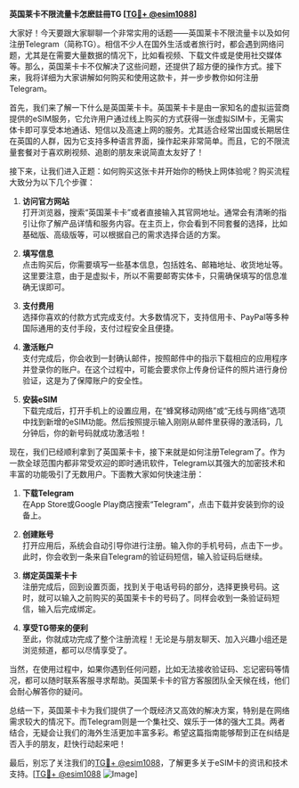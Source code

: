 **英国莱卡不限流量卡怎麽註冊TG [[TG💪+ @esim1088](https://t.me/s/esim1088)]**

大家好！今天要跟大家聊聊一个非常实用的话题——英国莱卡不限流量卡以及如何注册Telegram（简称TG）。相信不少人在国外生活或者旅行时，都会遇到网络问题，尤其是在需要大量数据的情况下，比如看视频、下载文件或是使用社交媒体等。那么，英国莱卡卡不仅解决了这些问题，还提供了超方便的操作方式。接下来，我将详细为大家讲解如何购买和使用这款卡，并一步步教你如何注册Telegram。

首先，我们来了解一下什么是英国莱卡卡。英国莱卡卡是由一家知名的虚拟运营商提供的eSIM服务，它允许用户通过线上购买的方式获得一张虚拟SIM卡，无需实体卡即可享受本地通话、短信以及高速上网的服务。尤其适合经常出国或长期居住在英国的人群，因为它支持多种语言界面，操作起来非常简单。而且，它的不限流量套餐对于喜欢刷视频、追剧的朋友来说简直太友好了！

接下来，让我们进入正题：如何购买这张卡并开始你的畅快上网体验呢？购买流程大致分为以下几个步骤：

1. **访问官方网站**  
   打开浏览器，搜索“英国莱卡卡”或者直接输入其官网地址。通常会有清晰的指引让你了解产品详情和服务内容。在主页上，你会看到不同套餐的选择，比如基础版、高级版等，可以根据自己的需求选择合适的方案。

2. **填写信息**  
   点击购买后，你需要填写一些基本信息，包括姓名、邮箱地址、收货地址等。这里要注意，由于是虚拟卡，所以不需要邮寄实体卡，只需确保填写的信息准确无误即可。

3. **支付费用**  
   选择你喜欢的付款方式完成支付。大多数情况下，支持信用卡、PayPal等多种国际通用的支付手段，支付过程安全且便捷。

4. **激活账户**  
   支付完成后，你会收到一封确认邮件，按照邮件中的指示下载相应的应用程序并登录你的账户。在这个过程中，可能会要求你上传身份证件的照片进行身份验证，这是为了保障账户的安全性。

5. **安装eSIM**  
   下载完成后，打开手机上的设置应用，在“蜂窝移动网络”或“无线与网络”选项中找到新增的eSIM功能。然后按照提示输入刚刚从邮件里获得的激活码，几分钟后，你的新号码就成功激活啦！

现在，我们已经顺利拿到了英国莱卡卡，接下来就是如何注册Telegram了。作为一款全球范围内都非常受欢迎的即时通讯软件，Telegram以其强大的加密技术和丰富的功能吸引了无数用户。下面教大家如何快速注册：

1. **下载Telegram**  
   在App Store或Google Play商店搜索“Telegram”，点击下载并安装到你的设备上。

2. **创建账号**  
   打开应用后，系统会自动引导你进行注册。输入你的手机号码，点击下一步。此时，你会收到一条来自Telegram的验证码短信，输入验证码后继续。

3. **绑定英国莱卡卡**  
   注册完成后，回到设置页面，找到关于电话号码的部分，选择更换号码。这时，就可以输入之前购买的英国莱卡卡的号码了。同样会收到一条验证码短信，输入后完成绑定。

4. **享受TG带来的便利**  
   至此，你就成功完成了整个注册流程！无论是与朋友聊天、加入兴趣小组还是浏览频道，都可以尽情享受了。

当然，在使用过程中，如果你遇到任何问题，比如无法接收验证码、忘记密码等情况，都可以随时联系客服寻求帮助。英国莱卡卡的官方客服团队全天候在线，他们会耐心解答你的疑问。

总结一下，英国莱卡卡为我们提供了一个既经济又高效的解决方案，特别是在网络需求较大的情况下。而Telegram则是一个集社交、娱乐于一体的强大工具。两者结合，无疑会让我们的海外生活更加丰富多彩。希望这篇指南能够帮到正在纠结是否入手的朋友，赶快行动起来吧！

最后，别忘了关注我们的[TG💪+ @esim1088](https://t.me/s/esim1088)，了解更多关于eSIM卡的资讯和技术支持。[[TG💪+ @esim1088](https://t.me/s/esim1088) ![Image](https://i.postimg.cc/4NQfJmqS/Snipaste-2025-05-13-00-14-12.png)]